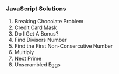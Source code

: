 ### JavaScript Solutions

1. Breaking Chocolate Problem
2. Credit Card Mask
3. Do I Get A Bonus?
4. Find Divisors Number
5. Find the First Non-Consercutive Number
6. Multiply
7. Next Prime
8. Unscrambled Eggs
